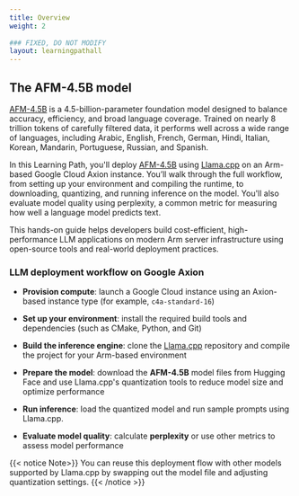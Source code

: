 ```yaml
---
title: Overview
weight: 2
 
### FIXED, DO NOT MODIFY
layout: learningpathall
---
```


## The AFM-4.5B model

[AFM-4.5B](https://huggingface.co/arcee-ai/AFM-4.5B) is a 4.5-billion-parameter foundation model designed to balance accuracy, efficiency, and broad language coverage. Trained on nearly 8 trillion tokens of carefully filtered data, it performs well across a wide range of languages, including Arabic, English, French, German, Hindi, Italian, Korean, Mandarin, Portuguese, Russian, and Spanish.

In this Learning Path, you'll deploy [AFM-4.5B](https://huggingface.co/arcee-ai/AFM-4.5B) using [Llama.cpp](https://github.com/ggerganov/llama.cpp) on an Arm-based Google Cloud Axion instance. You’ll walk through the full workflow, from setting up your environment and compiling the runtime, to downloading, quantizing, and running inference on the model. You'll also evaluate model quality using perplexity, a common metric for measuring how well a language model predicts text.

This hands-on guide helps developers build cost-efficient, high-performance LLM applications on modern Arm server infrastructure using open-source tools and real-world deployment practices.

### LLM deployment workflow on Google Axion

- **Provision compute**: launch a Google Cloud instance using an Axion-based instance type (for example, `c4a-standard-16`)

- **Set up your environment**: install the required build tools and dependencies (such as CMake, Python, and Git)

- **Build the inference engine**: clone the [Llama.cpp](https://github.com/ggerganov/llama.cpp) repository and compile the project for your Arm-based environment

- **Prepare the model**: download the **AFM-4.5B** model files from Hugging Face and use Llama.cpp's quantization tools to reduce model size and optimize performance

- **Run inference**: load the quantized model and run sample prompts using Llama.cpp.

- **Evaluate model quality**: calculate **perplexity** or use other metrics to assess model performance

{{< notice Note>}}
You can reuse this deployment flow with other models supported by Llama.cpp by swapping out the model file and adjusting quantization settings.
{{< /notice >}}




